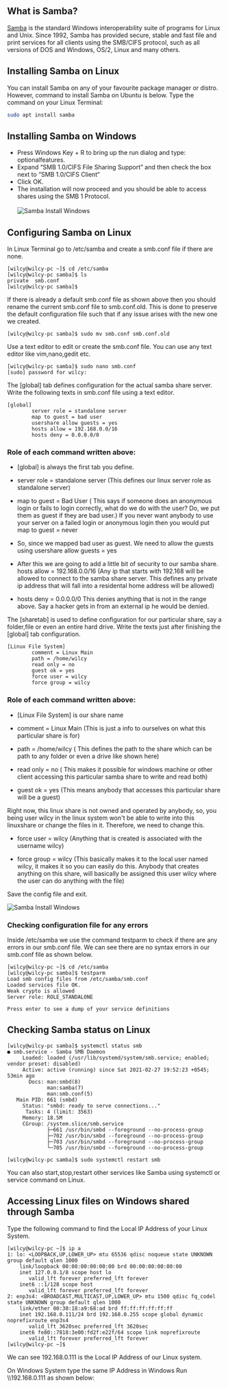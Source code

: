 ## What is Samba?
[Samba](https://www.samba.org) is the standard Windows interoperability suite of programs for Linux and Unix. Since 1992, Samba has provided secure, stable and fast file and print services for all clients using the SMB/CIFS protocol, such as all versions of DOS and Windows, OS/2, Linux and many others.

## Installing Samba on Linux
You can install Samba on any of your favourite package manager or distro. However, command to install Samba on Ubuntu is below. Type the command on your Linux Terminal:
```bash
sudo apt install samba
```

## Installing Samba on Windows
- Press Windows Key + R to bring up the run dialog and type: optionalfeatures.
- Expand “SMB 1.0/CIFS File Sharing Support” and then check the box next to “SMB 1.0/CIFS Client“
- Click OK.
- The installation will now proceed and you should be able to access shares using the SMB 1 Protocol.<br><br>
![Samba Install Windows](installSambaWin.png)

## Configuring Samba on Linux
In Linux Terminal go to /etc/samba and create a smb.conf file if there are none.
```console
[wilcy@wilcy-pc ~]$ cd /etc/samba
[wilcy@wilcy-pc samba]$ ls
private  smb.conf
[wilcy@wilcy-pc samba]$
```
If there is already a default smb.conf file as shown above then you should rename the current smb.conf file to smb.conf.old.
This is done to preserve the default configuration file such that if any issue arises with the new one we created.
```console
[wilcy@wilcy-pc samba]$ sudo mv smb.conf smb.conf.old
```
Use a text editor to edit or create the smb.conf file. You can use any text editor like vim,nano,gedit etc.
```console
[wilcy@wilcy-pc samba]$ sudo nano smb.conf
[sudo] password for wilcy:
```
The [global] tab defines configuration for the actual samba share server.
Write the following texts in smb.conf file using a text editor.
```
[global]
        server role = standalone server
        map to guest = bad user
        usershare allow guests = yes
        hosts allow = 192.168.0.0/16
        hosts deny = 0.0.0.0/0
```
### Role of each command written above:
- [global] is always the first tab you define.

- server role = standalone server  (This defines our linux server role as standalone server)

- map to guest = Bad User ( This says if someone does an anonymous login or fails to login correctly, 
what do we do with the user? Do, we put them as guest if they are bad user.) 
If you never want anybody to use your server on a failed login or anonymous login then you would put
map to guest = never

- So, since we mapped bad user as guest. We need to allow the guests using
usershare allow guests = yes

- After this we are going to add a little bit of security to our samba share.
hosts allow =  192.168.0.0/16 (Any ip that starts with 192.168 will be allowed to connect to the samba share server. 
This defines any private ip address that will fall into a residental home address will be allowed)

- hosts deny = 0.0.0.0/0
This denies anything that is not in the range above.
Say a hacker gets in from an external ip he would be denied.

The [sharetab] is used to define configuration for our particular share, say a folder,file or even an entire hard drive.
Write the texts just after finishing the [global] tab configuration.
```
[Linux File System]
        comment = Linux Main
        path = /home/wilcy
        read only = no
        guest ok = yes
        force user = wilcy
        force group = wilcy
```
### Role of each command written above:
- [Linux File System] is our share name

- comment = Linux Main (This is just a info to ourselves on what this particular share is for)

- path = /home/wilcy ( This defines the path to the share which can be path to any folder or even a drive like shown here)

- read only = no ( This makes it possible for windows machine or other client accessing this particular samba share to write and read both)

- guest ok = yes (This means anybody that accesses this particular share will be a guest)

Right now, this linux share is not owned and operated by anybody, so, you being user wilcy in the linux system won't be able to write into this linuxshare or change the files in it. Therefore, we need to change this.

- force user = wilcy (Anything that is created is associated with the username wilcy)

- force group = wilcy (This basically makes it to the local user named wilcy, it makes it so you can easily do this. Anybody that creates anything on this share, will basically be assigned this user wilcy where the user can do anything with the file)

Save the config file and exit.

![Samba Install Windows](configSamba.png)

### Checking configuration file for any errors
Inside /etc/samba we use the command testparm to check if there are any errors in our smb.conf file.
We can see there are no syntax errors in our smb.conf file as shown below.
```console
[wilcy@wilcy-pc ~]$ cd /etc/samba
[wilcy@wilcy-pc samba]$ testparm
Load smb config files from /etc/samba/smb.conf
Loaded services file OK.
Weak crypto is allowed
Server role: ROLE_STANDALONE

Press enter to see a dump of your service definitions
```

## Checking Samba status on Linux
```console
[wilcy@wilcy-pc samba]$ systemctl status smb
● smb.service - Samba SMB Daemon
     Loaded: loaded (/usr/lib/systemd/system/smb.service; enabled; vendor preset: disabled)
     Active: active (running) since Sat 2021-02-27 19:52:23 +0545; 53min ago
       Docs: man:smbd(8)
             man:samba(7)
             man:smb.conf(5)
   Main PID: 661 (smbd)
     Status: "smbd: ready to serve connections..."
      Tasks: 4 (limit: 3563)
     Memory: 18.5M
     CGroup: /system.slice/smb.service
             ├─661 /usr/bin/smbd --foreground --no-process-group
             ├─702 /usr/bin/smbd --foreground --no-process-group
             ├─703 /usr/bin/smbd --foreground --no-process-group
             └─705 /usr/bin/smbd --foreground --no-process-group
```
```console
[wilcy@wilcy-pc samba]$ sudo systemctl restart smb
```
You can also start,stop,restart other services like Samba using systemctl or service command on Linux.

## Accessing Linux files on Windows shared through Samba
Type the following command to find the Local IP Address of your Linux System.
```console
[wilcy@wilcy-pc ~]$ ip a
1: lo: <LOOPBACK,UP,LOWER_UP> mtu 65536 qdisc noqueue state UNKNOWN group default qlen 1000
    link/loopback 00:00:00:00:00:00 brd 00:00:00:00:00:00
    inet 127.0.0.1/8 scope host lo
       valid_lft forever preferred_lft forever
    inet6 ::1/128 scope host 
       valid_lft forever preferred_lft forever
2: enp3s4: <BROADCAST,MULTICAST,UP,LOWER_UP> mtu 1500 qdisc fq_codel state UNKNOWN group default qlen 1000
    link/ether 00:30:18:a9:68:ad brd ff:ff:ff:ff:ff:ff
    inet 192.168.0.111/24 brd 192.168.0.255 scope global dynamic noprefixroute enp3s4
       valid_lft 3620sec preferred_lft 3620sec
    inet6 fe80::7818:3e00:fd2f:e22f/64 scope link noprefixroute 
       valid_lft forever preferred_lft forever
[wilcy@wilcy-pc ~]$ 
```
We can see 192.168.0.111 is the Local IP Address of our Linux system.

On Windows System type the same IP Address in Windows Run \\\192.168.0.111 as shown below:

